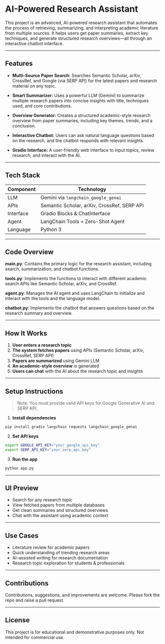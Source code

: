 # AI-Powered Research Assistant

This project is an advanced, AI-powered research assistant that automates the process of retrieving, summarizing, and interpreting academic literature from multiple sources. It helps users get paper summaries, extract key techniques, and generate structured research overviews—all through an interactive chatbot interface.

---

## Features

* **Multi-Source Paper Search:**
  Searches Semantic Scholar, arXiv, CrossRef, and Google (via SERP API) for the latest papers and research material on any topic.

* **Smart Summarizer:**
  Uses a powerful LLM (Gemini) to summarize multiple research papers into concise insights with title, techniques used, and core contributions.

* **Overview Generator:**
  Creates a structured academic-style research overview from paper summaries, including key themes, trends, and a conclusion.

* **Interactive Chatbot:**
  Users can ask natural language questions based on the research, and the chatbot responds with relevant insights.

* **Gradio Interface:**
  A user-friendly web interface to input topics, review research, and interact with the AI.

---

## Tech Stack

| Component | Technology                                  |
| --------- | ------------------------------------------- |
| LLM       | Gemini via `langchain_google_genai`         |
| APIs      | Semantic Scholar, arXiv, CrossRef, SERP API |
| Interface | Gradio Blocks & ChatInterface               |
| Agent     | LangChain Tools + Zero-Shot Agent           |
| Language  | Python 3                                    |

---

## Code Overview

**main.py**: Contains the primary logic for the research assistant, including search, summarization, and chatbot functions.

**tools.py**: Implements the functions to interact with different academic search APIs like Semantic Scholar, arXiv, and CrossRef.

**agent.py**: Manages the AI agent and uses LangChain to initialize and interact with the tools and the language model.

**chatbot.py**: Implements the chatbot that answers questions based on the research summary and overview.

---

## How It Works

1. **User enters a research topic**
2. **The system fetches papers** using APIs (Semantic Scholar, arXiv, CrossRef, SERP API)
3. **Papers are summarized** using Gemini LLM
4. **An academic-style overview** is generated
5. **Users can chat** with the AI about the research topic and insights

---

## Setup Instructions

> Note: You must provide valid API keys for Google Generative AI and SERP API.

1. **Install dependencies**

```bash
pip install gradio langchain requests langchain_google_genai
```

2. **Set API keys**

```bash
export GOOGLE_API_KEY="your_google_api_key"
export SERP_API_KEY="your_serp_api_key"
```

3. **Run the app**

```bash
python app.py
```

---

## UI Preview

* Search for any research topic
* View fetched papers from multiple databases
* Get clean summaries and structured overviews
* Chat with the assistant using academic context

---

## Use Cases

* Literature review for academic papers
* Quick understanding of trending research areas
* AI-assisted writing for research documentation
* Research topic exploration for students & professionals

---

## Contributions

Contributions, suggestions, and improvements are welcome. Please fork the repo and raise a pull request.

---

## License

This project is for educational and demonstrative purposes only. Not intended for commercial use.
